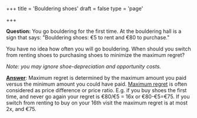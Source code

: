 +++
title = 'Bouldering shoes'
draft = false
type = 'page'

+++

**Question:** You go bouldering for the first time. At the bouldering hall is a sign that says: "Bouldering shoes: €5 to rent and €80 to purchase."

You have no idea how often you will go bouldering. When should you switch from renting shoes to purchasing shoes to minimize the maximum regret?

*Note: you may ignore shoe-depreciation and opportunity costs.*

[**Answer**](/puzzles/bouldering_shoes/): Maximum regret is determined by the maximum amount you paid versus the minimum amount you could have paid. [Maximum regret](https://en.wikipedia.org/wiki/Regret_(decision_theory)) is often considered as price difference or price ratio. E.g. if you buy shoes the first time, and never go again your regret is €80/€5 = 16x or €80-€5=€75. If you switch from renting to buy on your 16th visit the maximum regret is at most 2x, and €75. 


